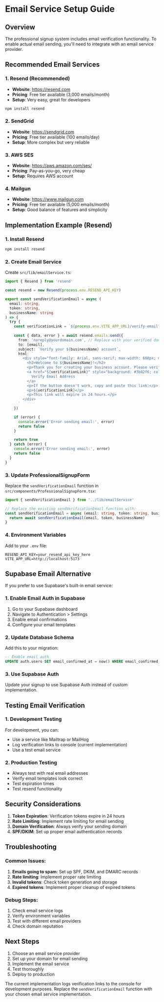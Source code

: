 # Email Service Setup Guide

## Overview
The professional signup system includes email verification functionality. To enable actual email sending, you'll need to integrate with an email service provider.

## Recommended Email Services

### 1. Resend (Recommended)
- **Website**: https://resend.com
- **Pricing**: Free tier available (3,000 emails/month)
- **Setup**: Very easy, great for developers

```bash
npm install resend
```

### 2. SendGrid
- **Website**: https://sendgrid.com
- **Pricing**: Free tier available (100 emails/day)
- **Setup**: More complex but very reliable

### 3. AWS SES
- **Website**: https://aws.amazon.com/ses/
- **Pricing**: Pay-as-you-go, very cheap
- **Setup**: Requires AWS account

### 4. Mailgun
- **Website**: https://www.mailgun.com
- **Pricing**: Free tier available (5,000 emails/month)
- **Setup**: Good balance of features and simplicity

## Implementation Example (Resend)

### 1. Install Resend
```bash
npm install resend
```

### 2. Create Email Service
Create `src/lib/emailService.ts`:

```typescript
import { Resend } from 'resend'

const resend = new Resend(process.env.RESEND_API_KEY)

export const sendVerificationEmail = async (
  email: string,
  token: string,
  businessName: string
) => {
  try {
    const verificationLink = `${process.env.VITE_APP_URL}/verify-email?token=${token}`
    
    const { data, error } = await resend.emails.send({
      from: 'noreply@yourdomain.com', // Replace with your verified domain
      to: [email],
      subject: `Verify your ${businessName} account`,
      html: `
        <div style="font-family: Arial, sans-serif; max-width: 600px; margin: 0 auto;">
          <h2>Welcome to ${businessName}!</h2>
          <p>Thank you for creating your business account. Please verify your email address to complete the setup.</p>
          <a href="${verificationLink}" style="background: #3b82f6; color: white; padding: 12px 24px; text-decoration: none; border-radius: 8px; display: inline-block;">
            Verify Email Address
          </a>
          <p>If the button doesn't work, copy and paste this link:</p>
          <p>${verificationLink}</p>
          <p>This link will expire in 24 hours.</p>
        </div>
      `
    })

    if (error) {
      console.error('Error sending email:', error)
      return false
    }

    return true
  } catch (error) {
    console.error('Error sending email:', error)
    return false
  }
}
```

### 3. Update ProfessionalSignupForm
Replace the `sendVerificationEmail` function in `src/components/ProfessionalSignupForm.tsx`:

```typescript
import { sendVerificationEmail } from '../lib/emailService'

// Replace the existing sendVerificationEmail function with:
const sendVerificationEmail = async (email: string, token: string, businessName: string) => {
  return await sendVerificationEmail(email, token, businessName)
}
```

### 4. Environment Variables
Add to your `.env` file:

```env
RESEND_API_KEY=your_resend_api_key_here
VITE_APP_URL=http://localhost:5173
```

## Supabase Email Alternative

If you prefer to use Supabase's built-in email service:

### 1. Enable Email Auth in Supabase
1. Go to your Supabase dashboard
2. Navigate to Authentication > Settings
3. Enable email confirmations
4. Configure your email templates

### 2. Update Database Schema
Add this to your migration:

```sql
-- Enable email auth
UPDATE auth.users SET email_confirmed_at = now() WHERE email_confirmed_at IS NULL;
```

### 3. Use Supabase Auth
Update your signup to use Supabase Auth instead of custom implementation.

## Testing Email Verification

### 1. Development Testing
For development, you can:
- Use a service like Mailtrap or MailHog
- Log verification links to console (current implementation)
- Use a test email service

### 2. Production Testing
- Always test with real email addresses
- Verify email templates look correct
- Test expiration times
- Test resend functionality

## Security Considerations

1. **Token Expiration**: Verification tokens expire in 24 hours
2. **Rate Limiting**: Implement rate limiting for email sending
3. **Domain Verification**: Always verify your sending domain
4. **SPF/DKIM**: Set up proper email authentication records

## Troubleshooting

### Common Issues:
1. **Emails going to spam**: Set up SPF, DKIM, and DMARC records
2. **Rate limiting**: Implement proper rate limiting
3. **Invalid tokens**: Check token generation and storage
4. **Expired tokens**: Implement proper cleanup of expired tokens

### Debug Steps:
1. Check email service logs
2. Verify environment variables
3. Test with different email providers
4. Check domain reputation

## Next Steps

1. Choose an email service provider
2. Set up your domain for email sending
3. Implement the email service
4. Test thoroughly
5. Deploy to production

The current implementation logs verification links to the console for development purposes. Replace the `sendVerificationEmail` function with your chosen email service implementation.
